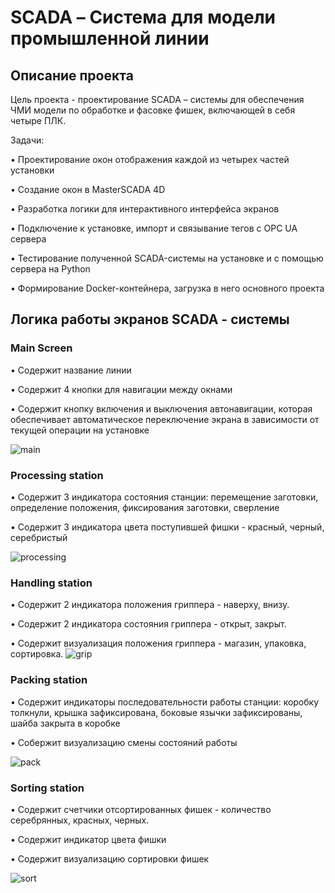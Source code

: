 # SCADA – Система для модели промышленной линии
## Описание проекта
Цель проекта - проектирование SCADA – системы для обеспечения ЧМИ модели по обработке и фасовке фишек, включающей в себя четыре ПЛК.

Задачи: 

• Проектирование окон отображения каждой из четырех частей установки

• Создание окон в MasterSCADA 4D 

• Разработка логики для интерактивного интерфейса экранов

• Подключение к установке, импорт и связывание тегов с OPC UA сервера

• Тестирование полученной SCADA-системы на установке и с помощью сервера на Python

• Формирование Docker-контейнера, загрузка в него основного проекта

## Логика работы экранов SCADA - системы
### Main Screen
• Содержит название линии

• Содержит 4 кнопки для навигации между окнами

• Содержит кнопку включения и выключения автонавигации, которая обеспечивает автоматическое переключение экрана в зависимости от текущей операции на установке

![main](https://github.com/user-attachments/assets/b2af6493-645d-4032-83ac-8a7934016016)


### Processing station
• Содержит 3 индикатора состояния станции: перемещение заготовки, определение положения, фиксирования заготовки, сверление 

• Содержит 3 индикатора цвета поступившей фишки - красный, черный, серебристый

![processing](https://github.com/user-attachments/assets/f10b9ad7-0d65-4cc8-8f14-cf5a58ecb676)

### Handling station
• Содержит 2 индикатора положения гриппера - наверху, внизу. 

• Содержит 2 индикатора состояния гриппера - открыт, закрыт.

• Содержит визуализация положения гриппера - магазин, упаковка, сортировка. 
![grip](https://github.com/user-attachments/assets/462473f1-c925-49fb-a734-4801e051007f)

### Packing station
• Содержит индикаторы последовательности работы станции: коробку толкнули, крышка зафиксирована, боковые язычки зафиксированы, шайба закрыта в коробке

• Собержит визуализацию смены состояний работы 

![pack](https://github.com/user-attachments/assets/440f3902-4064-4826-ac4b-f2912bc04411)

### Sorting station
• Содержит счетчики отсортированных фишек - количество серебрянных, красных, черных. 

• Содержит индикатор цвета фишки 

• Содержит визуализацию сортировки фишек 

![sort](https://github.com/user-attachments/assets/41126ecd-9d22-4ba3-9ac1-bf343e0dcc3b)



